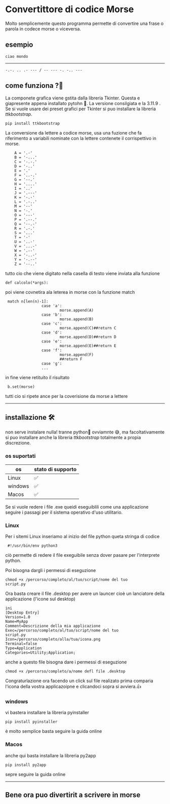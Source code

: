 # Convertittore di codice Morse
Molto semplicemente questo programma permette di convertire una frase o parola in codece morse o viceversa. 

## esempio
    ciao mondo
----------------------------
    -.-. .. .- --- / -- --- -. -.. ---

## come funziona ?🤔

La componete grafica viene gstita dalla libreria Tkinter. Questa e giapresente appena installato pytohn 🐍. La versione consilgiata e la 3.11.9 . Se si vuole usare dei preset grafici per Tkinter si puo installare la libreria _ttkbootstrap_.
    
    pip install ttkbootstrap

La conversione da lettere a codice morse, usa una fuzione che fa riferimento a variabili nominate con la lettere contenete il corrispettivo in morse.

        A = '.-'
        B = '-...'
        C = '-.-.'
        D = '-..'
        E = '.'
        F = '..-.'
        G = '--.'
        H = '....'
        I = '..'
        J = '.---'
        K = '-.-'
        L = '.-..'
        M = '--'
        N = '-.'
        O = '---'
        P = '.--.'
        Q = '--.-'
        R = '.-.'
        S = '...'
        T = '-'
        U = '..-'
        V = '...-'
        W = '.--'
        X = '-..-'
        Y = '-.--'
        Z = '--..'

tutto cio che viene digitato nella casella di testo viene inviata alla funzione 

    def calcolo(*args):

poi viene covnetira ala leterea in morse con la funzione match

     match n[len(n)-1]:
                    case 'a':
                            morse.append(A)
                    case 'b':
                            morse.append(B)
                    case 'c':
                            morse.append(C)##return C
                    case 'd':
                            morse.append(D)##return D
                    case 'e':
                            morse.append(E)##return E
                    case 'f':
                            morse.append(F)
                            ##return F
                    case 'g': 
                    ...

in  fine viene retituito il risultato 

     b.set(morse)

tutti cio si ripete ance per la coverisione da morse a lettere

--------------------
## installazione 🛠
non serve instalare nulla! tranne python🐍 ovviamnte 😅, ma facoltativamente si puo installare anche la libreria _ttkbootstrap_ totalmente a propia discrezione.

### os suportati

| os|stato di supporto|
|----------|---|
|Linux | ✅ |
| windows |  ✅ |
| Macos | ✅ |

Se si vuole redere i file .exe queidi eseguiblili come una applicazione seguire i passagi per il sistema operativo d'uso utilitario.

### Linux 
Per i sitemi Linux inseriamo al inizio del file python queta stringa di codice

     #!/usr/bin/env python3

ciò permette di redere il file exeguibile senza dover pasare per l'interprete python.

Poi bisogna dargli i permessi di eseguzione 

    chmod +x /percorso/completo/al/tuo/script/nome del tuo 
    script.py

Ora basta creare il file .desktop per avere un launcer cioè un lanciatore della applicazione  (l'icone sul desktop)

    ini
    [Desktop Entry]
    Version=1.0
    Name=MyApp
    Comment=Descrizione della mia applicazione
    Exec=/percorso/completo/al/tuo/script/nome del tuo 
    script.py
    Icon=/percorso/completo/alla/tua/icona.png
    Terminal=false  
    Type=Application
    Categories=Utility;Application;

anche a questo file bisogna dare i permessi di eseguzione

    chmod +x /percorso/completo/a/nome defl file .desktop

Congraturlazione ora facendo un click sul file realizato prima comparia l'icona della vostra applicazoipne e clicandoci sopra si avviera.👍 

### windows
vi bastera installare la libreria pyinstaller 

    pip install pyinstaller

è molto semplice basta seguire la guida online 

### Macos

anche qui basta installare la libreria py2app

    pip install py2app

sepre seguire la guida online 

--------------------
 ## Bene ora puo divertirit a scrivere in morse 